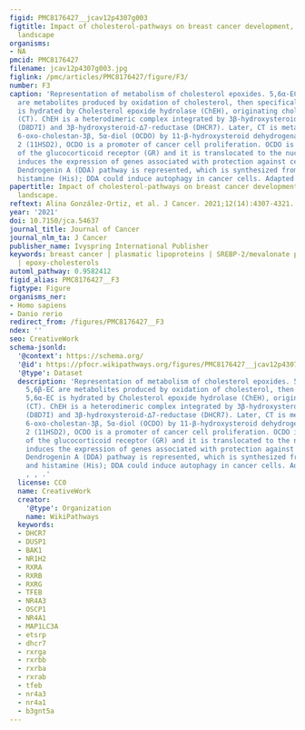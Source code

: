 ```yaml
---
figid: PMC8176427__jcav12p4307g003
figtitle: Impact of cholesterol-pathways on breast cancer development, a metabolic
  landscape
organisms:
- NA
pmcid: PMC8176427
filename: jcav12p4307g003.jpg
figlink: /pmc/articles/PMC8176427/figure/F3/
number: F3
caption: 'Representation of metabolism of cholesterol epoxides. 5,6α-EC and 5,6β-EC
  are metabolites produced by oxidation of cholesterol, then specifically 5,6α-EC
  is hydrated by Cholesterol epoxide hydrolase (ChEH), originating cholestan-3β,5α,6β-triol
  (CT). ChEH is a heterodimeric complex integrated by 3β-hydroxysteroid-∆8-∆7-isomerase
  (D8D7I) and 3β-hydroxysteroid-∆7-reductase (DHCR7). Later, CT is metabolized into
  6-oxo-cholestan-3β, 5α-diol (OCDO) by 11-β-hydroxysteroid dehydrogenase of type
  2 (11HSD2), OCDO is a promoter of cancer cell proliferation. OCDO is an agonist
  of the glucocorticoid receptor (GR) and it is translocated to the nucleus. Glucocorticoid
  induces the expression of genes associated with protection against cell apoptosis.
  Dendrogenin A (DDA) pathway is represented, which is synthesized from 5,6α-EC and
  histamine (His); DDA could induce autophagy in cancer cells. Adapted from: , , .'
papertitle: Impact of cholesterol-pathways on breast cancer development, a metabolic
  landscape.
reftext: Alina González-Ortiz, et al. J Cancer. 2021;12(14):4307-4321.
year: '2021'
doi: 10.7150/jca.54637
journal_title: Journal of Cancer
journal_nlm_ta: J Cancer
publisher_name: Ivyspring International Publisher
keywords: breast cancer | plasmatic lipoproteins | SREBP-2/mevalonate pathway | oxysterols
  | epoxy-cholesterols
automl_pathway: 0.9582412
figid_alias: PMC8176427__F3
figtype: Figure
organisms_ner:
- Homo sapiens
- Danio rerio
redirect_from: /figures/PMC8176427__F3
ndex: ''
seo: CreativeWork
schema-jsonld:
  '@context': https://schema.org/
  '@id': https://pfocr.wikipathways.org/figures/PMC8176427__jcav12p4307g003.html
  '@type': Dataset
  description: 'Representation of metabolism of cholesterol epoxides. 5,6α-EC and
    5,6β-EC are metabolites produced by oxidation of cholesterol, then specifically
    5,6α-EC is hydrated by Cholesterol epoxide hydrolase (ChEH), originating cholestan-3β,5α,6β-triol
    (CT). ChEH is a heterodimeric complex integrated by 3β-hydroxysteroid-∆8-∆7-isomerase
    (D8D7I) and 3β-hydroxysteroid-∆7-reductase (DHCR7). Later, CT is metabolized into
    6-oxo-cholestan-3β, 5α-diol (OCDO) by 11-β-hydroxysteroid dehydrogenase of type
    2 (11HSD2), OCDO is a promoter of cancer cell proliferation. OCDO is an agonist
    of the glucocorticoid receptor (GR) and it is translocated to the nucleus. Glucocorticoid
    induces the expression of genes associated with protection against cell apoptosis.
    Dendrogenin A (DDA) pathway is represented, which is synthesized from 5,6α-EC
    and histamine (His); DDA could induce autophagy in cancer cells. Adapted from:
    , , .'
  license: CC0
  name: CreativeWork
  creator:
    '@type': Organization
    name: WikiPathways
  keywords:
  - DHCR7
  - DUSP1
  - BAK1
  - NR1H2
  - RXRA
  - RXRB
  - RXRG
  - TFEB
  - NR4A3
  - OSCP1
  - NR4A1
  - MAP1LC3A
  - etsrp
  - dhcr7
  - rxrga
  - rxrbb
  - rxrba
  - rxrab
  - tfeb
  - nr4a3
  - nr4a1
  - b3gnt5a
---
```

